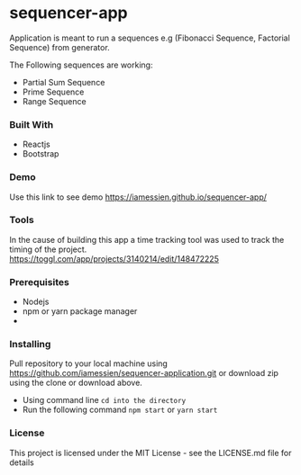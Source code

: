 # sequencer-app
Application is meant to run a sequences e.g (Fibonacci Sequence, Factorial Sequence) from generator.

The Following sequences are working:
- Partial Sum Sequence
- Prime Sequence
- Range Sequence


### Built With

- Reactjs
- Bootstrap

### Demo
Use this link to see demo https://iamessien.github.io/sequencer-app/


### Tools
In the cause of building this app a time tracking tool was used to track the timing of the project.
https://toggl.com/app/projects/3140214/edit/148472225

### Prerequisites

- Nodejs
- npm or yarn package manager
- 

### Installing
Pull repository to your local machine using https://github.com/iamessien/sequencer-application.git or download zip using the clone or download above.

- Using command line `cd into the directory`
- Run the following command  `npm start` or `yarn start`


### License
This project is licensed under the MIT License - see the LICENSE.md file for details
